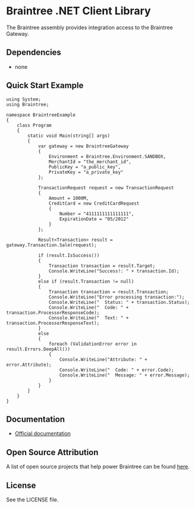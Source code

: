 # Braintree .NET Client Library

The Braintree assembly provides integration access to the Braintree Gateway.

## Dependencies

* none

## Quick Start Example

    using System;
    using Braintree;

    namespace BraintreeExample
    {
        class Program
        {
            static void Main(string[] args)
            {
                var gateway = new BraintreeGateway
                {
                    Environment = Braintree.Environment.SANDBOX,
                    MerchantId = "the_merchant_id",
                    PublicKey = "a_public_key",
                    PrivateKey = "a_private_key"
                };

                TransactionRequest request = new TransactionRequest
                {
                    Amount = 1000M,
                    CreditCard = new CreditCardRequest
                    {
                        Number = "4111111111111111",
                        ExpirationDate = "05/2012"
                    }
                };

                Result<Transaction> result = gateway.Transaction.Sale(request);

                if (result.IsSuccess())
                {
                    Transaction transaction = result.Target;
                    Console.WriteLine("Success!: " + transaction.Id);
                }
                else if (result.Transaction != null)
                {
                    Transaction transaction = result.Transaction;
                    Console.WriteLine("Error processing transaction:");
                    Console.WriteLine("  Status: " + transaction.Status);
                    Console.WriteLine("  Code: " + transaction.ProcessorResponseCode);
                    Console.WriteLine("  Text: " + transaction.ProcessorResponseText);
                }
                else
                {
                    foreach (ValidationError error in result.Errors.DeepAll())
                    {
                        Console.WriteLine("Attribute: " + error.Attribute);
                        Console.WriteLine("  Code: " + error.Code);
                        Console.WriteLine("  Message: " + error.Message);
                    }
                }
            }
        }
    }


## Documentation

 * [Official documentation](http://www.braintreepayments.com/docs/dotnet)

## Open Source Attribution

A list of open source projects that help power Braintree can be found [here](https://www.braintreepayments.com/developers/open-source).

## License

See the LICENSE file.

